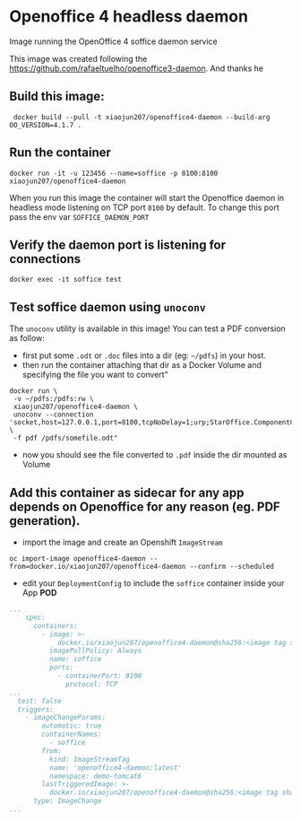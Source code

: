 # Openoffice 4 headless daemon
Image running the OpenOffice 4 soffice daemon service

This image was created following the https://github.com/rafaeltuelho/openoffice3-daemon. And thanks he

## Build this image:

```
 docker build --pull -t xiaojun207/openoffice4-daemon --build-arg OO_VERSION=4.1.7 .
```

## Run the container

```
docker run -it -u 123456 --name=soffice -p 8100:8100 xiaojun207/openoffice4-daemon
```

When you run this image the container will start the Openoffice daemon in headless mode listening on TCP port `8100` by default. To change this port pass the env var `SOFFICE_DAEMON_PORT`

## Verify the daemon port is listening for connections

```
docker exec -it soffice test
```

## Test soffice daemon using `unoconv`

The `unoconv` utility is available in this image! You can test a PDF conversion as follow:


 * first put some `.odt` or `.doc` files into a dir (eg: `~/pdfs`) in your host. 
 * then run the container attaching that dir as a Docker Volume and specifying the file you want to convert"

```
docker run \
 -v ~/pdfs:/pdfs:rw \
 xiaojun207/openoffice4-daemon \
 unoconv --connection 'socket,host=127.0.0.1,port=8100,tcpNoDelay=1;urp;StarOffice.ComponentContext' \
 -f pdf /pdfs/somefile.odt"
```

 * now you should see the file converted to `.pdf` inside the dir mounted as Volume
  
## Add this container as sidecar for any app depends on Openoffice for any reason (eg. PDF generation).

 * import the image and create an Openshift `ImageStream`

```
oc import-image openoffice4-daemon --from=docker.io/xiaojun207/openoffice4-daemon --confirm --scheduled
```

 * edit your `DeploymentConfig` to include the `soffice` container inside your App **POD**

```yaml
...
    spec:
      containers:
        - image: >-
            docker.io/xiaojun207/openoffice4-daemon@sha256:<image tag sha256>
          imagePullPolicy: Always
          name: soffice
          ports:
            - containerPort: 8100
              protocol: TCP
...
  test: false
  triggers:
    - imageChangeParams:
        automatic: true
        containerNames:
          - soffice
        from:
          kind: ImageStreamTag
          name: 'openoffice4-daemon:latest'
          namespace: demo-tomcat6
        lastTriggeredImage: >-
          docker.io/xiaojun207/openoffice4-daemon@sha256:<image tag sha256>
      type: ImageChange
...
```
